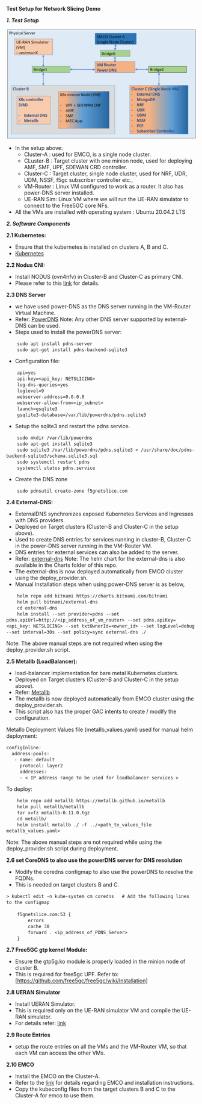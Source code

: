 **Test Setup for Network Slicing Demo**

***1. Test Setup***

<img src=slice_test_setup.png >

- In the setup above:
    * Cluster-A : used for EMCO, is a single node cluster.
    * CLuster-B : Target cluster with one minion node, used for deploying AMF, SMF, UPF, SDEWAN CRD controller.
    * Cluster-C : Target cluster, single node cluster, used for NRF, UDR, UDM, NSSF, f5gc subscriber controller etc.,
    * VM-Router : Linux VM configured to work as a router. It also has power-DNS server installed.
    * UE-RAN Sim: Linux VM where we will run the UE-RAN simulator to connect to the Free5GC core NFs.
- All the VMs are installed with operating system : Ubuntu 20.04.2 LTS

***2. Software Components***

****2.1 Kubernetes:****
- Ensure that the kubernetes is installed on clusters A, B and C.
- [Kubernetes](https://github.com/kubernetes/kubernetes)

****2.2 Nodus CNI:****
- Install NODUS (ovn4nfv) in Cluster-B and Cluster-C as primary CNI.
- Please refer to this [link](https://github.com/akraino-edge-stack/icn-nodus) for details.

****2.3 DNS Server****
- we have used power-DNS as the DNS server running in the VM-Router Virtual Machine.
- Refer: [PowerDNS](https://www.powerdns.com/)
Note: Any other DNS server supported by external-DNS can be used.
- Steps used to install the powerDNS server:
```
    sudo apt install pdns-server
    sudo apt-get install pdns-backend-sqlite3
```
- Configuration file:
```
    api=yes
    api-key=<api_key: NETSLICING>
    log-dns-queries=yes
    loglevel=9
    webserver-address=0.0.0.0
    webserver-allow-from=<ip_subnet>
    launch=gsqlite3
    gsqlite3-database=/var/lib/powerdns/pdns.sqlite3
```
- Setup the sqlite3 and restart the pdns service.
```
    sudo mkdir /var/lib/powerdns
    sudo apt-get install sqlite3
    sudo sqlite3 /var/lib/powerdns/pdns.sqlite3 < /usr/share/doc/pdns-backend-sqlite3/schema.sqlite3.sql
    sudo systemctl restart pdns
    systemctl status pdns.service
```
- Create the DNS zone
```
    sudo pdnsutil create-zone f5gnetslice.com
```

****2.4 External-DNS:****
- ExternalDNS synchronizes exposed Kubernetes Services and Ingresses with DNS providers.
- Deployed on Target clusters (Cluster-B and Cluster-C in the setup above).
- Used to create DNS entries for services running in cluster-B, Cluster-C in the power-DNS server running in the VM-Router VM.
- DNS entries for external services can also be added to the server.
- Refer: [external-dns](https://github.com/kubernetes-sigs/external-dns)
Note: The helm chart for the external-dns is also available in the Charts folder of this repo.
- The external-dns is now deployed automatically from EMCO cluster using the deploy_provider.sh.
- Manual Installation steps when using power-DNS server is as below,
```
    helm repo add bitnami https://charts.bitnami.com/bitnami
    helm pull bitnami/external-dns
    cd external-dns
    helm install --set provider=pdns --set pdns.apiUrl=http://<ip_address_of_vm_router> --set pdns.apiKey=<api_key: NETSLICING> --set txtOwnerId=<owner_id> --set logLevel=debug --set interval=30s --set policy=sync external-dns ./
```
Note: The above manual steps are not required when using the deploy_provider.sh script.

****2.5 Metallb (LoadBalancer):****
- load-balancer implementation for bare metal Kubernetes clusters.
- Deployed on Target clusters (Cluster-B and Cluster-C in the setup above).
- Refer: [Metallb](https://github.com/metallb/metallb)
-  The metallb is now deployed automatically from EMCO cluster using the deploy_provider.sh. 
- This script also has the proper GAC intents to create / modify the configuration.

Metallb Deployment Values file (metallb_values.yaml) used for manual helm deployment:
```
configInline:
  address-pools:
   - name: default
     protocol: layer2
     addresses:
     - < IP address range to be used for loadbalancer services >
```
To deploy:
```
    helm repo add metallb https://metallb.github.io/metallb
    helm pull metallb/metallb
    tar xvfz metallb-0.11.0.tgz
    cd metallb/
    helm install metallb ./ -f ../<path_to_values_file metallb_values.yaml>
```
Note: The above manual steps are not required while using the deploy_provider.sh script during deployment.

****2.6 set CoreDNS to also use the powerDNS server for DNS resolution****
- Modify the coredns configmap to also use the powerDNS to resolve the FQDNs.
- This is needed on target clusters B and C.
```
> kubectl edit -n kube-system cm coredns   # Add the following lines to the configmap

    f5gnetslice.com:53 {
        errors
        cache 30
        forward . <ip_address_of_PDNS_Server>
    }
```

****2.7 Free5GC gtp kernel Module:****
- Ensure the gtp5g.ko module is properly loaded in the minion node of cluster B. 
- This is required for free5gc UPF.
  	Refer to: [https://github.com/free5gc/free5gc/wiki/Installation]

****2.8 UERAN Simulator****
- Install UERAN Simulator.
- This is required only on the UE-RAN simulator VM and compile the UE-RAN simulator.
- For details refer: [link](https://github.com/aligungr/UERANSIM)

****2.9 Route Entries****
- setup the route entries on all the VMs and the VM-Router VM, so that each VM can access the other VMs.

****2.10 EMCO****
- Install the EMCO on the Cluster-A.
- Refer to the [link](https://gitlab.com/project-emco/core/emco-base) for details regarding EMCO and installation instructions.
- Copy the kubeconfig files from the target clusters B and C to the Cluster-A for emco to use them.
